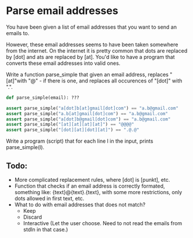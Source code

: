 Parse email addresses
======================

You have been given a list of email addresses that you want to send an emails to.

However, these email addresses seems to have been taken somewhere from the internet. On the internet it is pretty common that dots are replaced by [dot] and ats are replaced by [at]. You'd like to have a program that converts these email addresses into valid ones.

Write a function parse\_simple that given an email address, replaces "[at]"with "@" - if there is one, and replaces all occurences of "[dot]" with ".".

```python
def parse_simple(email): ???

assert parse_simple("a[dot]b[at]gmail[dot]com") == "a.b@gmail.com"
assert parse_simple("a.b[at]gmail[dot]com") == "a.b@gmail.com"
assert parse_simple("a[dot]b@gmail[dot]com") == "a.b@gmail.com"
assert parse_simple("[at][at][at][at]") == "@@@@"
assert parse_simple("[dot][at][dot][at]") == ".@.@"
```

Write a program (script) that for each line l in the input, prints parse_simple(l).

## Todo:
- More complicated replacement rules, where [dot] is [punkt], etc.
- Function that checks if an email address is correctly formated, something like: {text}@{text}.{text}, with some more restrictions, only dots allowed in first text, etc.
- What to do with email addresses that does not match?
    + Keep
    + Discard
    + Interactive (Let the user choose. Need to not read the emails from stdIn in that case.)
